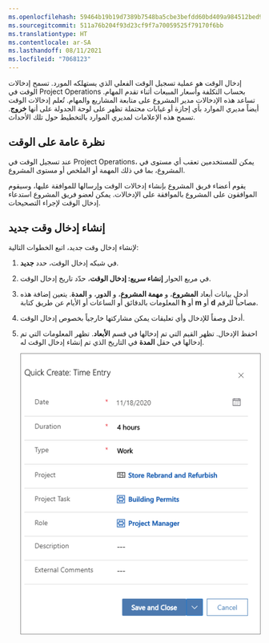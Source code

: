 ```yaml
---
ms.openlocfilehash: 59464b19b19d7389b7548ba5cbe3befdd60bd409a984512bed9ccbf99e454c57
ms.sourcegitcommit: 511a76b204f93d23cf9f7a70059525f79170f6bb
ms.translationtype: HT
ms.contentlocale: ar-SA
ms.lasthandoff: 08/11/2021
ms.locfileid: "7068123"
---
```

إدخال الوقت هو عملية تسجيل الوقت الفعلي الذي يستهلكه المورد. تسمح إدخالات الوقت في Project Operations بحساب التكلفة وأسعار المبيعات أثناء تقدم المهام. تساعد هذه الإدخالات مدير المشروع على متابعة المشاريع والمهام. تُعلم إدخالات الوقت أيضاً مديري الموارد بأي إجازة أو غيابات محتملة تظهر على لوحة الجدولة على أنها **خروج**. تسمح هذه الإعلامات لمديري الموارد بالتخطيط حول تلك الأحداث.

## <a name="time-overview"></a>نظرة عامة على الوقت
عند تسجيل الوقت في Project Operations، يمكن للمستخدمين تعقب أي مستوى في المشروع، بما في ذلك المهمة أو الملخص أو مستوى المشروع.

يقوم أعضاء فريق المشروع بإنشاء إدخالات الوقت وإرسالها للموافقة عليها، وسيقوم الموافقون على المشروع بالموافقة على الإدخالات. يمكن لعضو فريق المشروع استدعاء إدخال الوقت لإجراء التصحيحات.

## <a name="create-a-new-time-entry"></a>إنشاء إدخال وقت جديد

لإنشاء إدخال وقت جديد، اتبع الخطوات التالية:

1.  في شبكه إدخال الوقت، حدد **جديد**.
2.  في مربع الحوار **إنشاء سريع: إدخال الوقت**، حدّد تاريخ إدخال الوقت.
3.  أدخل بيانات أبعاد **المشروع**، و **مهمة المشروع**، و **الدور**، و **المدة**. يتعين إضافة هذه المعلومات بالدقائق أو الساعات أو الأيام عن طريق كتابة **h** أو **m** أو **d** مصاحباً للرقم.
4.  أدخل وصفاً للإدخال وأي تعليقات يمكن مشاركتها خارجياً بخصوص إدخال الوقت.
5.  احفظ الإدخال. تظهر القيم التي تم إدخالها في قسم **الأبعاد**. تظهر المعلومات التي تم إدخالها في حقل **المدة** في التاريخ الذي تم إنشاء إدخال الوقت له.

    ![ لقطة شاشة لمربع حوار إنشاء سريع لإدخال الوقت.](../media/quick-time-entry-ss.png)


